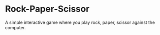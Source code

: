 # Rock-Paper-Scissor
A simple interactive game where you play rock, paper, scissor against the computer. 
